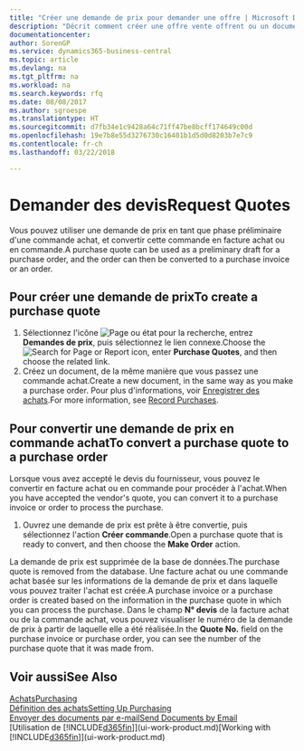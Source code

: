 ```yaml
---
title: "Créer une demande de prix pour demander une offre | Microsoft Docs"
description: "Décrit comment créer une offre vente offrent ou un document de demande de proposition pour enregistrer votre offre à un client pour vendre des produits dans certaines conditions."
documentationcenter: 
author: SorenGP
ms.service: dynamics365-business-central
ms.topic: article
ms.devlang: na
ms.tgt_pltfrm: na
ms.workload: na
ms.search.keywords: rfq
ms.date: 08/08/2017
ms.author: sgroespe
ms.translationtype: HT
ms.sourcegitcommit: d7fb34e1c9428a64c71ff47be8bcff174649c00d
ms.openlocfilehash: 19e7b8e55d3276730c16401b1d5d0d8203b7e7c9
ms.contentlocale: fr-ch
ms.lasthandoff: 03/22/2018

---
```

# <a name="request-quotes"></a><span data-ttu-id="2914c-103">Demander des devis</span><span class="sxs-lookup"><span data-stu-id="2914c-103">Request Quotes</span></span>
<span data-ttu-id="2914c-104">Vous pouvez utiliser une demande de prix en tant que phase préliminaire d'une commande achat, et convertir cette commande en facture achat ou en commande.</span><span class="sxs-lookup"><span data-stu-id="2914c-104">A purchase quote can be used as a preliminary draft for a purchase order, and the order can then be converted to a purchase invoice or an order.</span></span>


## <a name="to-create-a-purchase-quote"></a><span data-ttu-id="2914c-105">Pour créer une demande de prix</span><span class="sxs-lookup"><span data-stu-id="2914c-105">To create a purchase quote</span></span>
1. <span data-ttu-id="2914c-106">Sélectionnez l'icône ![Page ou état pour la recherche](media/ui-search/search_small.png "Page ou état pour la recherche"), entrez **Demandes de prix**, puis sélectionnez le lien connexe.</span><span class="sxs-lookup"><span data-stu-id="2914c-106">Choose the ![Search for Page or Report](media/ui-search/search_small.png "Search for Page or Report icon") icon, enter **Purchase Quotes**, and then choose the related link.</span></span>
2. <span data-ttu-id="2914c-107">Créez un document, de la même manière que vous passez une commande achat.</span><span class="sxs-lookup"><span data-stu-id="2914c-107">Create a new document, in the same way as you make a purchase order.</span></span> <span data-ttu-id="2914c-108">Pour plus d'informations, voir [Enregistrer des achats](purchasing-how-record-purchases.md).</span><span class="sxs-lookup"><span data-stu-id="2914c-108">For more information, see [Record Purchases](purchasing-how-record-purchases.md).</span></span>

## <a name="to-convert-a-purchase-quote-to-a-purchase-order"></a><span data-ttu-id="2914c-109">Pour convertir une demande de prix en commande achat</span><span class="sxs-lookup"><span data-stu-id="2914c-109">To convert a purchase quote to a purchase order</span></span>
<span data-ttu-id="2914c-110">Lorsque vous avez accepté le devis du fournisseur, vous pouvez le convertir en facture achat ou en commande pour procéder à l'achat.</span><span class="sxs-lookup"><span data-stu-id="2914c-110">When you have accepted the vendor's quote, you can convert it to a purchase invoice or order to process the purchase.</span></span>

1. <span data-ttu-id="2914c-111">Ouvrez une demande de prix est prête à être convertie, puis sélectionnez l'action **Créer commande**.</span><span class="sxs-lookup"><span data-stu-id="2914c-111">Open a purchase quote that is ready to convert, and then choose the **Make Order** action.</span></span>

<span data-ttu-id="2914c-112">La demande de prix est supprimée de la base de données.</span><span class="sxs-lookup"><span data-stu-id="2914c-112">The purchase quote is removed from the database.</span></span> <span data-ttu-id="2914c-113">Une facture achat ou une commande achat basée sur les informations de la demande de prix et dans laquelle vous pouvez traiter l'achat est créée.</span><span class="sxs-lookup"><span data-stu-id="2914c-113">A purchase invoice or a purchase order is created based on the information in the purchase quote in which you can process the purchase.</span></span> <span data-ttu-id="2914c-114">Dans le champ **N° devis** de la facture achat ou de la commande achat, vous pouvez visualiser le numéro de la demande de prix à partir de laquelle elle a été réalisée.</span><span class="sxs-lookup"><span data-stu-id="2914c-114">In the **Quote No.** field on the purchase invoice or purchase order, you can see the number of the purchase quote that it was made from.</span></span>

## <a name="see-also"></a><span data-ttu-id="2914c-115">Voir aussi</span><span class="sxs-lookup"><span data-stu-id="2914c-115">See Also</span></span>
[<span data-ttu-id="2914c-116">Achats</span><span class="sxs-lookup"><span data-stu-id="2914c-116">Purchasing</span></span>](purchasing-manage-purchasing.md)  
[<span data-ttu-id="2914c-117">Définition des achats</span><span class="sxs-lookup"><span data-stu-id="2914c-117">Setting Up Purchasing</span></span>](purchasing-setup-purchasing.md)  
[<span data-ttu-id="2914c-118">Envoyer des documents par e-mail</span><span class="sxs-lookup"><span data-stu-id="2914c-118">Send Documents by Email</span></span>](ui-how-send-documents-email.md)  
<span data-ttu-id="2914c-119">[Utilisation de [!INCLUDE[d365fin](includes/d365fin_md.md)]](ui-work-product.md)</span><span class="sxs-lookup"><span data-stu-id="2914c-119">[Working with [!INCLUDE[d365fin](includes/d365fin_md.md)]](ui-work-product.md)</span></span>

